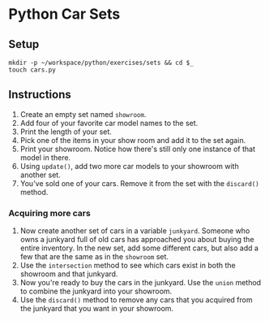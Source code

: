 # Python Car Sets

## Setup

```
mkdir -p ~/workspace/python/exercises/sets && cd $_
touch cars.py
```

## Instructions

1. Create an empty set named `showroom`.
1. Add four of your favorite car model names to the set.
1. Print the length of your set.
1. Pick one of the items in your show room and add it to the set again.
1. Print your showroom. Notice how there's still only one instance of that model in there.
1. Using `update()`, add two more car models to your showroom with another set.
1. You've sold one of your cars. Remove it from the set with the `discard()` method.

### Acquiring more cars

1. Now create another set of cars in a variable `junkyard`. Someone who owns a junkyard full of old cars has approached you about buying the entire inventory. In the new set, add some different cars, but also add a few that are the same as in the `showroom` set.
1. Use the `intersection` method to see which cars exist in both the showroom and that junkyard.
1. Now you're ready to buy the cars in the junkyard. Use the `union` method to combine the junkyard into your showroom.
1. Use the `discard()` method to remove any cars that you acquired from the junkyard that you want in your showroom.
